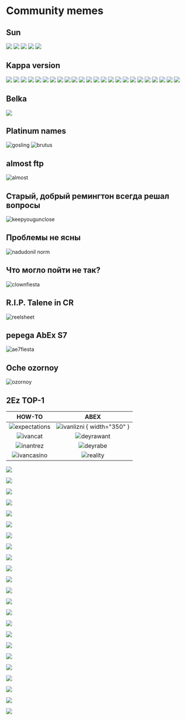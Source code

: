 # Community memes
## Sun

![](../converted/qa4ILzXCpT0.jpg)
![](../converted/hu.jpg)
![](../converted/hu2.jpg)
![](../converted/kva.jpg)
![](../converted/adv.jpg)

## Kappa version

![](../converted/2355122_760x500-1.jpg)
![](../converted/Anime--basedmoni-ah-eto-bleh-meme-7613995_12.jpg)
![](../converted/185855.jpg)
![](../converted/164047.jpg)
![](../converted/180821.jpg)
![](../converted/022349.jpg)
![](../converted/022405.jpg)
![](../converted/022423.jpg)
![](../converted/022435.jpg)
![](../converted/022453.jpg)
![](../converted/022511.jpg)
![](../converted/022655.jpg)
![](../converted/022711.jpg)
![](../converted/022721.jpg)
![](../converted/022809.jpg)
![](../converted/022912.jpg)
![](../converted/image-28.jpg)
![](../converted/image-29.jpg)
![](../converted/image-40.jpg)
![](../converted/unknown-245.jpg)
![](../converted/IMG_9493-1.jpg)
![](../converted/NemoraSays-1.jpg)
![](../converted/NemoraSays-2.jpg)
![](../converted/Screenshot_20221108_023415.jpg)

## Belka

![](../converted/IMG_20230603_105344.jpg)

## Platinum names
![gosling](../converted/gosling.jpg)
![brutus](../converted/nerfb.jpg)
## almost ftp
![almost](../converted/vipftp.jpg)
## Старый, добрый ремингтон всегда решал вопросы

![keepyougunclose](../converted/20230412_1654_Discord_Cool.jpg)

## Проблемы не ясны

![nadudonil norm](../converted/nadonatilnorm.jpg)

## Что могло пойти не так?

![clownfiesta](../converted/clown34.jpg)

## R.I.P. Talene in CR

![reelsheet](../converted/silasStonks.jpg)

## pepega AbEx S7

![ae7fiesta](../converted/AES7_TheHospital.jpg)

## Oche ozornoy

![ozornoy](../converted/tr_meme.jpg) 

## 2Ez TOP-1

|                    HOW-TO                     |                     ABEX                      |
| :-------------------------------------------: | :-------------------------------------------: |
|  ![expectations](../converted/klubni.jpg)  |  ![ivanlizni](../converted/ivanlizni.jpg) { width="350" } |
|    ![ivancat](../converted/ivancat.jpg)    |   ![deyrawant](../converted/deyrax4.jpg)   |
| ![inantrez](../converted/ivantreznor.jpg)  |   ![deyrabe](../converted/deyradps.jpg)    |
| ![ivancasino](../converted/ivancasino.jpg) | ![reality](../converted/returntreznor.jpg) |

<!-- |   ![ivankick](../converted/ivankick.jpg)   |   ![ivansliv](../converted/ivansliv.jpg)   | -->

![](../converted/-Oki3FpFhGM.jpg)

![](../converted/1zaPUCOL25w.jpg)

![](../converted/3ktTXHyxamk.jpg)

![](../converted/4124ere.jpg)

![](../converted/4MlOulDphm0.jpg)

![](../converted/8OdtAnGcrZk.jpg)

![](../converted/aog3hS-abKI.jpg)

![](../converted/bQrndakeAM8.jpg)

![](../converted/DwcaRIXxPIk.jpg)

![](../converted/h_DJxUcE9F0.jpg)

![](../converted/IlX9rOYg_NU.jpg)

![](../converted/image-2-1.jpg)

![](../converted/image-2.jpg)

![](../converted/image-5.jpg)

![](../converted/image-7.jpg)

![](../converted/IMG_20230319_213720.jpg)

![](../converted/K95JooQwVJI.jpg)

![](../converted/kek.jpg)

![](../converted/mhXp_cq1oDQ.jpg)

![](../converted/ootG4rSIPkM.jpg)

![](../converted/OZFylYDQuPQ.jpg)

![](../converted/unknown-7.jpg)

![](../converted/w_vQPEBKRY4.jpg)
